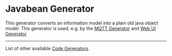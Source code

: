 # Javabean Generator

This generator converts an information model into a plain old java object model. This generator is used, e.g. by the [MQTT Generator](../org.eclipse.vorto.codegen.mqtt/Readme.md) and [Web UI Generator](../org.eclipse.vorto.codegen.webdevice/Readme.md)

----------

List of other available [Code Generators](../Readme.md).